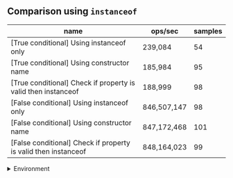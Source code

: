 ## Comparison using `instanceof`

|name|ops/sec|samples|
|-|-|-|
|[True conditional] Using instanceof only|239,084|54|
|[True conditional] Using constructor name|185,984|95|
|[True conditional] Check if property is valid then instanceof |188,999|98|
|[False conditional] Using instanceof only|846,507,147|98|
|[False conditional] Using constructor name|847,172,468|101|
|[False conditional] Check if property is valid then instanceof |848,164,023|99|


<details>
<summary>Environment</summary>

* __Machine:__ linux x64 | 4 vCPUs | 7.6GB Mem
* __Run:__ Mon Nov 06 2023 15:36:29 GMT+0000 (Coordinated Universal Time)
</details>

<!--
{"environment":{"platform":"linux","arch":"x64","cpus":4,"totalMemory":7.6085662841796875},"benchmarks":[{"name":"[True conditional] Using instanceof only","opsSec":239083.59092729495,"samples":3},{"name":"[True conditional] Using constructor name","opsSec":185984.22732209566,"samples":3},{"name":"[True conditional] Check if property is valid then instanceof ","opsSec":188998.92741839503,"samples":3},{"name":"[False conditional] Using instanceof only","opsSec":846507146.5014391,"samples":6},{"name":"[False conditional] Using constructor name","opsSec":847172468.4008707,"samples":6},{"name":"[False conditional] Check if property is valid then instanceof ","opsSec":848164022.6720287,"samples":6}]}-->
